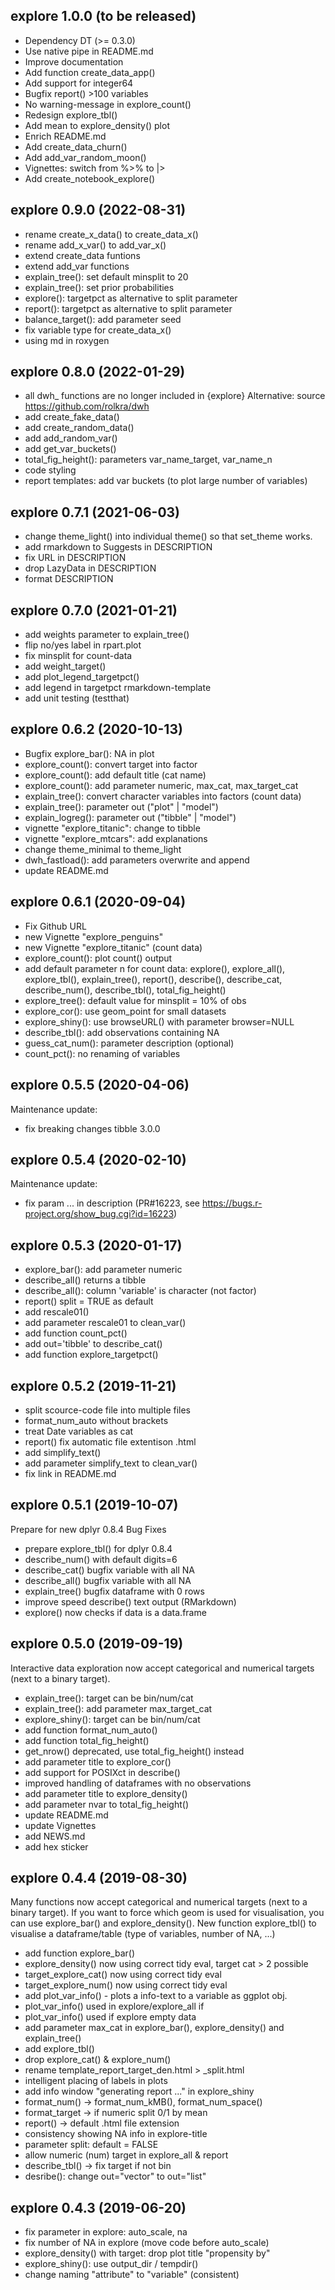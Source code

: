 ## explore 1.0.0 (to be released)

* Dependency DT (>= 0.3.0)
* Use native pipe in README.md
* Improve documentation
* Add function create_data_app()
* Add support for integer64
* Bugfix report() >100 variables
* No warning-message in explore_count()
* Redesign explore_tbl()
* Add mean to explore_density() plot
* Enrich README.md
* Add create_data_churn()
* Add add_var_random_moon()
* Vignettes: switch from %>% to |>
* Add create_notebook_explore()

## explore 0.9.0 (2022-08-31)

* rename create_x_data() to create_data_x()
* rename add_x_var() to add_var_x()
* extend create_data funtions
* extend add_var functions
* explain_tree(): set default minsplit to 20
* explain_tree(): set prior probabilities
* explore(): targetpct as alternative to split parameter
* report(): targetpct as alternative to split parameter
* balance_target(): add parameter seed
* fix variable type for create_data_x()
* using md in roxygen

## explore 0.8.0 (2022-01-29)

* all dwh_ functions are no longer included in {explore}
  Alternative: source https://github.com/rolkra/dwh
* add create_fake_data()
* add create_random_data()
* add add_random_var()
* add get_var_buckets()
* total_fig_height(): parameters var_name_target, var_name_n 
* code styling
* report templates: add var buckets (to plot large number of variables)

## explore 0.7.1 (2021-06-03)

* change theme_light() into individual theme() so that set_theme works.
* add rmarkdown to Suggests in DESCRIPTION
* fix URL in DESCRIPTION
* drop LazyData in DESCRIPTION
* format DESCRIPTION

## explore 0.7.0 (2021-01-21)

* add weights parameter to explain_tree()
* flip no/yes label in rpart.plot
* fix minsplit for count-data
* add weight_target()
* add plot_legend_targetpct()
* add legend in targetpct rmarkdown-template
* add unit testing (testthat)

## explore 0.6.2 (2020-10-13)

* Bugfix explore_bar(): NA in plot
* explore_count(): convert target into factor
* explore_count(): add default title (cat name)
* explore_count(): add parameter numeric, max_cat, max_target_cat
* explain_tree(): convert character variables into factors (count data)
* explain_tree(): parameter out ("plot" | "model")
* explain_logreg(): parameter out ("tibble" | "model")
* vignette "explore_titanic": change to tibble
* vignette "explore_mtcars": add explanations
* change theme_minimal to theme_light
* dwh_fastload(): add parameters overwrite and append
* update README.md

## explore 0.6.1 (2020-09-04)

* Fix Github URL
* new Vignette "explore_penguins"
* new Vignette "explore_titanic" (count data)
* explore_count(): plot count() output
* add default parameter n for count data: 
  explore(), explore_all(), explore_tbl(), 
  explain_tree(), report(),
  describe(), describe_cat, describe_num(), describe_tbl(),
  total_fig_height()
* explore_tree(): default value for minsplit = 10% of obs
* explore_cor(): use geom_point for small datasets
* explore_shiny(): use browseURL() with parameter browser=NULL
* describe_tbl(): add observations containing NA
* guess_cat_num(): parameter description (optional)
* count_pct(): no renaming of variables


## explore 0.5.5 (2020-04-06)

Maintenance update:

* fix breaking changes tibble 3.0.0


## explore 0.5.4 (2020-02-10)

Maintenance update:

* fix param ... in description (PR#16223, see
<https://bugs.r-project.org/show_bug.cgi?id=16223>)


## explore 0.5.3 (2020-01-17)

* explore_bar(): add parameter numeric
* describe_all() returns a tibble
* describe_all(): column 'variable' is character (not factor)
* report() split = TRUE as default
* add rescale01()
* add parameter rescale01 to clean_var()
* add function count_pct()
* add out='tibble' to describe_cat()
* add function explore_targetpct()

## explore 0.5.2 (2019-11-21)

* split scource-code file into multiple files
* format_num_auto without brackets
* treat Date variables as cat
* report() fix automatic file extentison .html
* add simplify_text()
* add parameter simplify_text to clean_var()
* fix link in README.md

## explore 0.5.1 (2019-10-07)

Prepare for new dplyr 0.8.4
Bug Fixes

* prepare explore_tbl() for dplyr 0.8.4
* describe_num() with default digits=6
* describe_cat() bugfix variable with all NA
* describe_all() bugfix variable with all NA
* explain_tree() bugfix dataframe with 0 rows
* improve speed describe() text output (RMarkdown)
* explore() now checks if data is a data.frame

## explore 0.5.0 (2019-09-19)

Interactive data exploration now accept categorical and numerical targets (next to a binary target).

* explain_tree(): target can be bin/num/cat
* explain_tree(): add parameter max_target_cat
* explore_shiny(): target can be bin/num/cat
* add function format_num_auto()
* add function total_fig_height()
* get_nrow() deprecated, use total_fig_height() instead
* add parameter title to explore_cor()
* add support for POSIXct in describe()
* improved handling of dataframes with no observations
* add parameter title to explore_density()
* add parameter nvar to total_fig_height()
* update README.md
* update Vignettes
* add NEWS.md
* add hex sticker

## explore 0.4.4 (2019-08-30)

Many functions now accept categorical and numerical targets (next to a binary target). If you want to force which geom is used for visualisation, you can use explore_bar() and explore_density(). New function explore_tbl() to visualise a dataframe/table (type of variables, number of NA, ...)

* add function explore_bar()
* explore_density() now using correct tidy eval, target cat > 2 possible
* target_explore_cat() now using correct tidy eval
* target_explore_num() now using correct tidy eval
* add plot_var_info() - plots a info-text to a variable as ggplot obj.
* plot_var_info() used in explore/explore_all if <oth>
* plot_var_info() used if explore empty data
* add parameter max_cat in explore_bar(), explore_density() and explain_tree()
* add explore_tbl()
* drop explore_cat() & explore_num()
* rename template_report_target_den.html > _split.html
* intelligent placing of labels in plots
* add info window "generating report ..." in explore_shiny
* format_num() -> format_num_kMB(), format_num_space()
* format_target -> if numeric split 0/1 by mean
* report() -> default .html file extension
* consistency showing NA info in explore-title
* parameter split: default = FALSE
* allow numeric (num) target in explore_all & report
* describe_tbl() -> fix target if not bin
* desribe(): change out="vector" to out="list"

## explore 0.4.3 (2019-06-20)

* fix parameter in explore: auto_scale, na
* fix number of NA in explore (move code before auto_scale)
* explore_density() with target: drop plot title "propensity by"
* explore_shiny(): use output_dir / tempdir()
* change naming "attribute" to "variable" (consistent)
